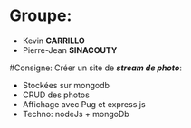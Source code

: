 # Groupe:
- Kevin **CARRILLO**
- Pierre-Jean **SINACOUTY**
    
#Consigne:
Créer un site de ***stream de photo***:
- Stockées sur mongodb
- CRUD des photos
- Affichage avec Pug et express.js
- Techno: nodeJs + mongoDb
